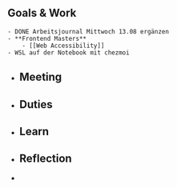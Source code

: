 ## Goals & Work
	- DONE Arbeitsjournal Mittwoch 13.08 ergänzen
	- **Frontend Masters**
		- [[Web Accessibility]]
	- WSL auf der Notebook mit chezmoi
- ## Meeting
- ## Duties
- ## Learn
- ## Reflection
-